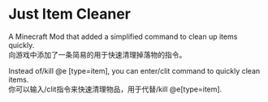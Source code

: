 # Just Item Cleaner
A Minecraft Mod that added a simplified command to clean up items quickly.  
向游戏中添加了一条简易的用于快速清理掉落物的指令。  

Instead of/kill @e [type=item], you can enter/clit command to quickly clean items.  
你可以输入/clit指令来快速清理物品，用于代替/kill @e[type=item].  
